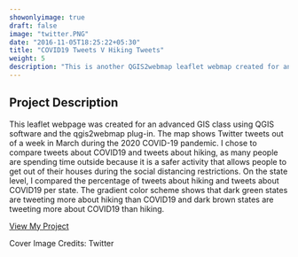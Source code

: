 ```yaml
---
showonlyimage: true
draft: false
image: "twitter.PNG"
date: "2016-11-05T18:25:22+05:30"
title: "COVID19 Tweets V Hiking Tweets"
weight: 5
description: "This is another QGIS2webmap leaflet webmap created for an advanced GIS course."
---
```


## Project Description

This leaflet webpage was created for an advanced GIS class using QGIS software and the qgis2webmap plug-in. The map shows Twitter tweets out of a week in March during the 2020 COVID-19 pandemic. I chose to compare tweets about COVID19 and tweets about hiking, as many people are spending time outside because it is a safer activity that allows people to get out of their houses during the social distancing restrictions. On the state level, I compared the percentage of tweets about hiking and tweets about COVID19 per state. The gradient color scheme shows that dark green states are tweeting more about hiking than COVID19 and dark brown states are tweeting more about COVID19 than hiking.


[View My Project](/webmap2)

Cover Image Credits: Twitter